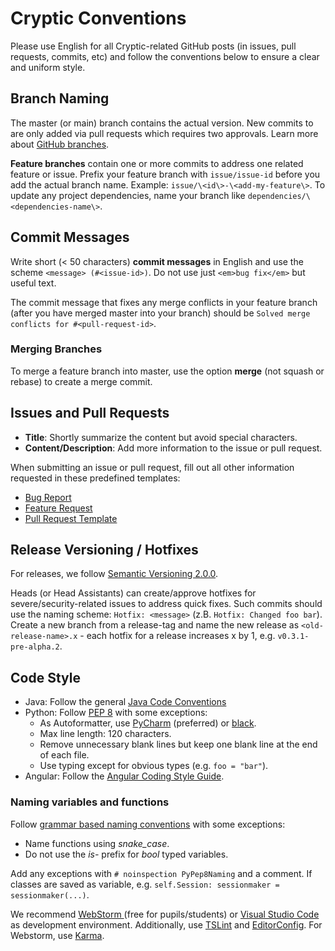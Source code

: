 # Cryptic Conventions

 Please use English for all Cryptic-related GitHub posts (in issues, pull requests, commits, etc) and follow the conventions below to ensure a clear and uniform style.

## Branch Naming

The master (or main) branch contains the actual version. New commits to are only added via pull requests which requires two approvals. Learn more about [GitHub branches](https://docs.github.com/en/pull-requests/collaborating-with-pull-requests/proposing-changes-to-your-work-with-pull-requests/about-branches).

**Feature branches** contain one or more commits to address one related feature or issue. Prefix your feature branch with `issue/issue-id` before you add the actual branch name. Example: `issue/\<id\>-\<add-my-feature\>`. To update any project dependencies, name your branch like `dependencies/\<dependencies-name\>`.

## Commit Messages

Write short (< 50 characters) **commit messages** in English and use the scheme `<message> (#<issue-id>)`. Do not use just `<em>bug fix</em>` but useful text.

The commit message that fixes any merge conflicts in your feature branch (after you have merged master into your branch) should be `Solved merge conflicts for #<pull-request-id>`.

<!-- special hotfix commit msg? -->

### Merging Branches

To merge a feature branch into master, use the option **merge** (not squash or rebase) to create a merge commit.

## Issues and Pull Requests

- **Title**: Shortly summarize the content but avoid special characters.
- **Content/Description**: Add more information to the issue or pull request.

When submitting an issue or pull request, fill out all other information requested in these predefined templates:

- [Bug Report](https://github.com/cryptic-game/cryptic/blob/master/.github/ISSUE_TEMPLATE/BUG_REPORT.md)
- [Feature Request](https://github.com/cryptic-game/cryptic/blob/master/.github/ISSUE_TEMPLATE/FEATURE_REQUEST.md)
- [Pull Request Template](https://github.com/cryptic-game/cryptic/blob/master/.github/PULL_REQUEST_TEMPLATE.md)

## Release Versioning / Hotfixes

For releases, we follow [Semantic Versioning 2.0.0](https://semver.org/).

Heads (or Head Assistants) can create/approve hotfixes for severe/security-related issues to address quick fixes. Such commits should use the naming scheme: `Hotfix: <message>` (z.B. `Hotfix: Changed foo bar`). Create a new branch from a release-tag and name the new release as `<old-release-name>.x` - each hotfix for a release increases x by 1, e.g. `v0.3.1-pre-alpha.2`.

## Code Style

- Java: Follow the general [Java Code Conventions](https://www.oracle.com/technetwork/java/codeconventions-150003.pdf)
- Python: Follow [PEP 8](https://www.python.org/dev/peps/pep-0008/) with some exceptions:
    - As Autoformatter, use [PyCharm](https://www.jetbrains.com/pycharm/) (preferred) or [black](https://github.com/python/black).
    - Max line length: 120 characters.
    - Remove unnecessary blank lines but keep one blank line at the end of each file.
    - Use typing except for obvious types (e.g. `foo = "bar"`).
- Angular: Follow the [Angular Coding Style Guide](https://angular.io/guide/styleguide).

### Naming variables and functions

Follow [grammar based naming conventions](https://dev.to/somedood/a-grammar-based-naming-convention-13jf) with some exceptions:
- Name functions using *snake\_case*.
- Do not use the *is-* prefix for *bool* typed variables.

Add any exceptions with `# noinspection PyPep8Naming` and a comment. <!-- check and change if required -->If classes are saved as variable, e.g. `self.Session: sessionmaker = sessionmaker(...)`.

We recommend [WebStorm ](https://www.jetbrains.com/webstorm/) (free for pupils/students) or [Visual Studio Code](https://code.visualstudio.com/) as development environment. Additionally, use [TSLint](https://marketplace.visualstudio.com/items?itemName=ms-vscode.vscode-typescript-tslint-plugin) and [EditorConfig](https://marketplace.visualstudio.com/items?itemName=EditorConfig.EditorConfig). For Webstorm, use [Karma](https://plugins.jetbrains.com/plugin/7287-karma).
